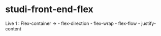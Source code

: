 # studi-front-end-flex

Live 1 : 
Flex-container -> - flex-direction
                  - flex-wrap
                  - flex-flow
                  - justify-content                  
